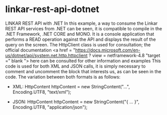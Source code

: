 # linkar-rest-api-dotnet
LINKAR REST API with .NET
In this example, a way to consume the Linkar REST API services from .NET can be seen, it is compatible to compile in the .NET Framework, .NET CORE and MONO.
It is a console application that performs a READ operation against the API and displays the result of the query on the screen.
The HttpClient class is used for consultation; the official documentation <a href = "https://docs.microsoft.com/en-us/dotnet/api/system.net.http.httpclient ? view = netframework-4.8 "target =" blank "> here </a> can be consulted for other information and examples 
This code is used for both XML and JSON calls, it is simply necessary to comment and uncomment the block that interests us, as can be seen in the code.
The variation between both formats is as follows:

- XML:
	HttpContent httpContent = new StringContent("<LkCommand>...</LkCommand>", Encoding.UTF8, "text/xml");
	
- JSON:
	HttpContent httpContent = new StringContent("{ ... }", Encoding.UTF8, "application/json");
